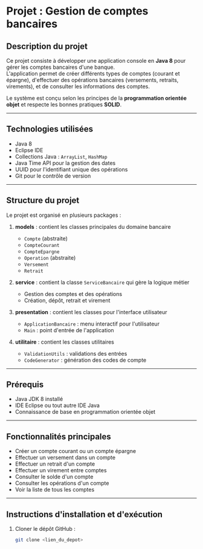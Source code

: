 # Projet : Gestion de comptes bancaires

## Description du projet
Ce projet consiste à développer une application console en **Java 8** pour gérer les comptes bancaires d'une banque.  
L'application permet de créer différents types de comptes (courant et épargne), d'effectuer des opérations bancaires (versements, retraits, virements), et de consulter les informations des comptes.

Le système est conçu selon les principes de la **programmation orientée objet** et respecte les bonnes pratiques **SOLID**.

---

## Technologies utilisées
- Java 8  
- Eclipse IDE  
- Collections Java : `ArrayList`, `HashMap`  
- Java Time API pour la gestion des dates  
- UUID pour l'identifiant unique des opérations  
- Git pour le contrôle de version  

---

## Structure du projet
Le projet est organisé en plusieurs packages :

1. **models** : contient les classes principales du domaine bancaire  
   - `Compte` (abstraite)  
   - `CompteCourant`  
   - `CompteEpargne`  
   - `Operation` (abstraite)  
   - `Versement`  
   - `Retrait`  

2. **service** : contient la classe `ServiceBancaire` qui gère la logique métier  
   - Gestion des comptes et des opérations  
   - Création, dépôt, retrait et virement  

3. **presentation** : contient les classes pour l'interface utilisateur  
   - `ApplicationBancaire` : menu interactif pour l'utilisateur  
   - `Main` : point d'entrée de l'application  

4. **utilitaire** : contient les classes utilitaires  
   - `ValidationUtils` : validations des entrées  
   - `CodeGenerator` : génération des codes de compte  

---

## Prérequis
- Java JDK 8 installé  
- IDE Eclipse ou tout autre IDE Java  
- Connaissance de base en programmation orientée objet  

---

## Fonctionnalités principales
- Créer un compte courant ou un compte épargne  
- Effectuer un versement dans un compte  
- Effectuer un retrait d'un compte  
- Effectuer un virement entre comptes  
- Consulter le solde d'un compte  
- Consulter les opérations d'un compte  
- Voir la liste de tous les comptes  

---

## Instructions d'installation et d'exécution
1. Cloner le dépôt GitHub :  
   ```bash
   git clone <lien_du_depot>
